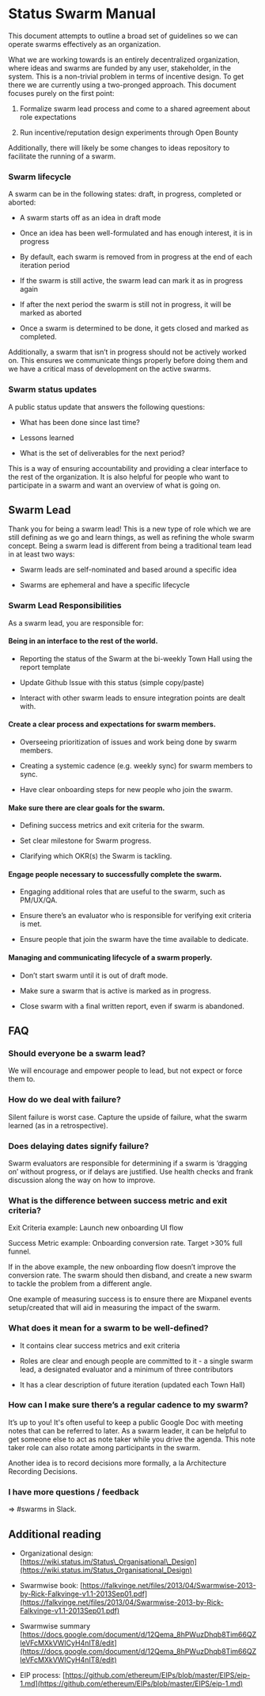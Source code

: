 # Status Swarm Manual

This document attempts to outline a broad set of guidelines so we can operate swarms effectively as an organization.

What we are working towards is an entirely decentralized organization, where ideas and swarms are funded by any user, stakeholder, in the system. This is a non-trivial problem in terms of incentive design. To get there we are currently using a two-pronged approach. This document focuses purely on the first point:

1.  Formalize swarm lead process and come to a shared agreement about role expectations
    
2.  Run incentive/reputation design experiments through Open Bounty

Additionally, there will likely be some changes to ideas repository to
facilitate the running of a swarm.

### Swarm lifecycle

A swarm can be in the following states: draft, in progress, completed or aborted:

-   A swarm starts off as an idea in draft mode
    
-   Once an idea has been well-formulated and has enough interest, it is in progress
    
-   By default, each swarm is removed from in progress at the end of each iteration period

-   If the swarm is still active, the swarm lead can mark it as in progress again
    
-   If after the next period the swarm is still not in progress, it will be marked as aborted
    
-   Once a swarm is determined to be done, it gets closed and marked as completed.
    
Additionally, a swarm that isn’t in progress should not be actively worked on. This ensures we communicate things properly before doing them and we have a critical mass of development on the active swarms.

### Swarm status updates

A public status update that answers the following questions:

-   What has been done since last time?
    
-   Lessons learned
    
-   What is the set of deliverables for the next period?
  
This is a way of ensuring accountability and providing a clear interface to the rest of the organization. It is also helpful for people who want to participate in a swarm and want an overview of what is going on.

## Swarm Lead

Thank you for being a swarm lead! This is a new type of role which we are still defining as we go and learn things, as well as refining the whole swarm concept. Being a swarm lead is different from being a traditional team lead in at least two ways:

-   Swarm leads are self-nominated and based around a specific idea
    
-   Swarms are ephemeral and have a specific lifecycle

### Swarm Lead Responsibilities

As a swarm lead, you are responsible for:

####  Being in an interface to the rest of the world.
    
-   Reporting the status of the Swarm at the bi-weekly Town Hall using the report template
    
-   Update Github Issue with this status (simple copy/paste)
    
-   Interact with other swarm leads to ensure integration points are dealt with.

####  Create a clear process and expectations for swarm members.

-   Overseeing prioritization of issues and work being done by swarm members.
    
-   Creating a systemic cadence (e.g. weekly sync) for swarm members to sync.
    
-   Have clear onboarding steps for new people who join the swarm.
    
#### Make sure there are clear goals for the swarm.

-   Defining success metrics and exit criteria for the swarm.
    
-   Set clear milestone for Swarm progress.
    
-   Clarifying which OKR(s) the Swarm is tackling.

#### Engage people necessary to successfully complete the swarm.
    
-   Engaging additional roles that are useful to the swarm, such as PM/UX/QA.
    
-   Ensure there’s an evaluator who is responsible for verifying exit criteria is met.
    
-   Ensure people that join the swarm have the time available to dedicate.
    
####  Managing and communicating lifecycle of a swarm properly.
    
-   Don’t start swarm until it is out of draft mode.
    
-   Make sure a swarm that is active is marked as in progress.
    
-   Close swarm with a final written report, even if swarm is abandoned.
    
## FAQ

### Should everyone be a swarm lead?

We will encourage and empower people to lead, but not expect or force them to.

### How do we deal with failure?

Silent failure is worst case. Capture the upside of failure, what the swarm learned (as in a retrospective).

### Does delaying dates signify failure?

Swarm evaluators are responsible for determining if a swarm is ‘dragging on’ without progress, or if delays are justified. Use health checks and frank discussion along the way on how to improve.

### What is the difference between success metric and exit criteria?

Exit Criteria example: Launch new onboarding UI flow

Success Metric example: Onboarding conversion rate. Target >30% full funnel.

If in the above example, the new onboarding flow doesn’t improve the conversion rate. The swarm should then disband, and create a new swarm to tackle the problem from a different angle.

One example of measuring success is to ensure there are Mixpanel events setup/created that will aid in measuring the impact of the swarm.
  
### What does it mean for a swarm to be well-defined?

-   It contains clear success metrics and exit criteria
    
-   Roles are clear and enough people are committed to it - a single swarm lead, a designated evaluator and a minimum of three contributors
    
-   It has a clear description of future iteration (updated each Town Hall)
    
### How can I make sure there’s a regular cadence to my swarm?

It’s up to you! It's often useful to keep a public Google Doc with meeting notes that can be referred to later. As a swarm leader, it can be helpful to get someone else to act as note taker while you drive the agenda. This note taker role can also rotate among participants in the swarm.

Another idea is to record decisions more formally, a la Architecture Recording Decisions.
  
### I have more questions / feedback

=> #swarms in Slack.


## Additional reading

-   Organizational design: [https://wiki.status.im/Status\_Organisational\_Design](https://wiki.status.im/Status_Organisational_Design)
    
-   Swarmwise book: [https://falkvinge.net/files/2013/04/Swarmwise-2013-by-Rick-Falkvinge-v1.1-2013Sep01.pdf](https://falkvinge.net/files/2013/04/Swarmwise-2013-by-Rick-Falkvinge-v1.1-2013Sep01.pdf)
    
-   Swarmwise summary [https://docs.google.com/document/d/12Qema_8hPWuzDhqb8Tim66QZleVFcMXkVWICyH4nIT8/edit](https://docs.google.com/document/d/12Qema_8hPWuzDhqb8Tim66QZleVFcMXkVWICyH4nIT8/edit)
    
-   EIP process: [https://github.com/ethereum/EIPs/blob/master/EIPS/eip-1.md](https://github.com/ethereum/EIPs/blob/master/EIPS/eip-1.md)
